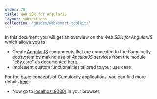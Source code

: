 ```yaml
---
order: 70
title: Web SDK for AngularJS
layout: subsections
collection: 'guides/web/smart-toolkit/'
---
```


In this document you will get an overview on the *Web SDK for AngularJS* which allows you to

* Create [AngularJS](https://angularjs.org/) components that are connected to the Cumulocity ecosystem by making use of *AngularJS* services from the module "c8y.core" as documented [here](http://resources.cumulocity.com/documentation/jssdk/latest/).
* Implement custom functionalities tailored to your use case.

For the basic concepts of Cumulocity applications, you can find more details [here](/guides/concepts/applications).


* Now go to [localhost:8080/](http://localhost:8080) in your browser.